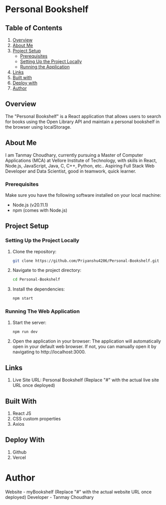 # Personal Bookshelf

## Table of Contents
1. [Overview](#overview)
2. [About Me](#about-me)
3. [Project Setup](#project-setup)
    - [Prerequisites](#prerequisites)
    - [Setting Up the Project Locally](#setting-up-the-project-locally)
    - [Running the Application](#running-the-application)
4. [Links](#links)
5. [Built with](#built-with)
6. [Deploy with](#deploy-with)
7. [Author](#author)

## Overview
The "Personal Bookshelf" is a React application that allows users to search for books using the Open Library API and maintain a personal bookshelf in the browser using localStorage.

## About Me
I am Tanmay Choudhary, currently pursuing a Master of Computer Applications (MCA) at Vellore Institute of Technology, with skills in React, Node.js, JavaScript, Java, C, C++, Python, etc.. Aspiring Full Stack Web Developer and Data Scientist, good in teamwork, quick learner.

### Prerequisites
Make sure you have the following software installed on your local machine:
- Node.js (v20.11.1)
- npm (comes with Node.js)

## Project Setup
### Setting Up the Project Locally
1. Clone the repository:
   ```bash
   git clone https://github.com/Priyanshu4206/Personal-Bookshelf.git
2. Navigate to the project directory:
   ```bash
   cd Personal-Bookshelf
3. Install the dependencies:
   ```bash
   npm start

### Running The Web Application
1. Start the server:
   ```bash
   npm run dev
2. Open the application in your browser:
   The application will automatically open in your default web browser. If not, you can manually open it by navigating to http://localhost:3000.

## Links
1. Live Site URL: Personal Bookshelf (Replace "#" with the actual live site URL once deployed)

## Built With
1. React JS
2. CSS custom properties
3. Axios
   
## Deploy With
1. Github
2. Vercel

# Author
Website - myBookshelf (Replace "#" with the actual website URL once deployed)
Developer - Tanmay Choudhary
